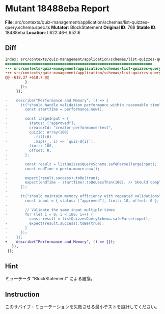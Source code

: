 # Mutant 18488eba Report

**File**: src/contexts/quiz-management/application/schemas/list-quizzes-query.schema.spec.ts
**Mutator**: BlockStatement
**Original ID**: 769
**Stable ID**: 18488eba
**Location**: L622:46–L652:6

## Diff

```diff
Index: src/contexts/quiz-management/application/schemas/list-quizzes-query.schema.spec.ts
===================================================================
--- src/contexts/quiz-management/application/schemas/list-quizzes-query.schema.spec.ts	original
+++ src/contexts/quiz-management/application/schemas/list-quizzes-query.schema.spec.ts	mutated #769
@@ -618,37 +618,7 @@
         }
       });
     });
 
-    describe("Performance and Memory", () => {
-      it("should handle validation performance within reasonable time", () => {
-        const startTime = performance.now();
-
-        const largeInput = {
-          status: ["approved"],
-          creatorId: "creator-performance-test",
-          quizId: Array(100)
-            .fill(0)
-            .map((_, i) => `quiz-${i}`),
-          limit: 100,
-          offset: 0,
-        };
-
-        const result = listQuizzesQuerySchema.safeParse(largeInput);
-        const endTime = performance.now();
-
-        expect(result.success).toBe(true);
-        expect(endTime - startTime).toBeLessThan(100); // Should complete within 100ms
-      });
-
-      it("should maintain memory efficiency with repeated validations", () => {
-        const input = { status: ["approved"], limit: 10, offset: 0 };
-
-        // Validate the same input multiple times
-        for (let i = 0; i < 100; i++) {
-          const result = listQuizzesQuerySchema.safeParse(input);
-          expect(result.success).toBe(true);
-        }
-      });
-    });
+    describe("Performance and Memory", () => {});
   });
 });
```

## Hint

ミューテータ "BlockStatement" による置換。

## Instruction

このサバイブ・ミューテーションを失敗させる最小テストを設計してください。
